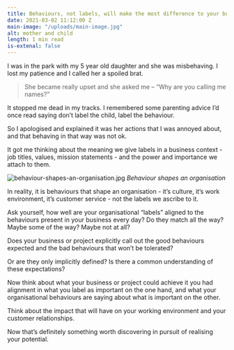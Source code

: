 ```yaml
---
title: Behaviours, not labels, will make the most difference to your business
date: 2021-03-02 11:12:00 Z
main-image: "/uploads/main-image.jpg"
alt: mother and child
length: 1 min read
is-extenal: false
---
```


I was in the park with my 5 year old daughter and she was misbehaving. I lost my patience and I called her a spoiled brat.

> She became really upset and she asked me – “Why are you calling me names?”

It stopped me dead in my tracks. I remembered some parenting advice I’d once read saying don’t label the child, label the behaviour.

So I apologised and explained it was her actions that I was annoyed about, and that behaving in that way was not ok.

It got me thinking about the meaning we give labels in a business context - job titles, values, mission statements - and the power and importance we attach to them. 

![behaviour-shapes-an-organisation.jpg](/uploads/behaviour-shapes-an-organisation.jpg)
*Behaviour shapes an organisation*

In reality, it is behaviours that shape an organisation - it’s culture, it’s work environment, it’s customer service - not the labels we ascribe to it. 

Ask yourself, how well are your organisational “labels” aligned to the behaviours present in your business every day? Do they match all the way? Maybe some of the way? Maybe not at all? 

Does your business or project explicitly call out the good behaviours expected and the bad behaviours that won’t be tolerated? 

Or are they only implicitly defined? Is there a common understanding of these expectations?

Now think about what your business or project could achieve it you had alignment in what you label as important on the one hand, and what your organisational behaviours are saying about what is important on the other. 

Think about the impact that will have on your working environment and your customer relationships. 

Now that’s definitely something worth discovering in pursuit of realising your potential.